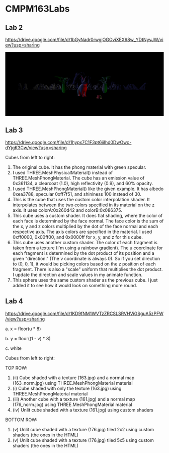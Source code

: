 # CMPM163Labs

## Lab 2
https://drive.google.com/file/d/1bGyNadr0rwgjOGOviXEX98w_YDtNyvJW/view?usp=sharing

![](lab2/rabbit_scene.PNG)


## Lab 3
https://drive.google.com/file/d/1hypx7C1F3pt6iiIhd0DwOwo-dYjgK3Cw/view?usp=sharing

Cubes from left to right:
1. The original cube. It has the phong material with green specular.
2. I used THREE.MeshPhysicalMaterial() instead of THREE.MeshPhongMaterial. The cube has an emission value of 0x361134, a clearcoat (1.0), high reflectivity (0.9), and 60% opacity.
3. I used THREE.MeshPhongMaterial() like the given example. It has albedo 0xea3788, specular 0xff7f51, and shininess 100 instead of 30.
4. This is the cube that uses the custom color interpolation shader. It interpolates between the two colors specified in its material on the z axis. It uses colorA:0x260d42 and colorB:0x086375.
5. This cube uses a custom shader. It does flat shading, where the color of each face is determined by the face normal. The face color is the sum of the x, y and z colors multiplied by the dot of the face normal and each respective axis. The axis colors are specified in the material. I used 0xff0000, 0x00ff00, and 0x0000ff for x, y, and z for this cube.
6. This cube uses another custom shader. The color of each fragment is taken from a texture (I'm using a rainbow gradient). The u coordinate for each fragment is determined by the dot product of its position and a given "direction." (The v coordinate is always 0). So if you set direction to (0, 0, 1), it would be picking colors based on the z position of each fragment. There is also a "scale" uniform that multiplies the dot product. I update the direction and scale values in my animate function.
7. This sphere uses the same custom shader as the previous cube. I just added it to see how it would look on something more round.

## Lab 4
https://drive.google.com/file/d/1KD9fNM1WVTzZRCSLSRVHViGSguA5zPFW/view?usp=sharing

a. x = floor(u * 8)

b. y = floor((1 - v) * 8)

c. white


Cubes from left to right:

TOP ROW:
1. (ii) Cube shaded with a texture (163.jpg) and a normal map (163_norm.jpg) using THREE.MeshPhongMaterial material
2. (i) Cube shaded with only the texture (163.jpg) using THREE.MeshPhongMaterial material
3. (iii) Another cube with a texture (161.jpg) and a normal map (176_norm.jpg) using THREE.MeshPhongMaterial material
4. (iv) Unlit cube shaded with a texture (161.jpg) using custom shaders

BOTTOM ROW:
1. (v) Unlit cube shaded with a texture (176.jpg) tiled 2x2 using custom shaders (the ones in the HTML)
2. (v) Unlit cube shaded with a texture (176.jpg) tiled 5x5 using custom shaders (the ones in the HTML)